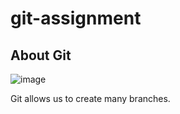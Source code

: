 # git-assignment
## About Git
![image](https://github.com/user-attachments/assets/8eecbd83-3980-4124-91c3-8c55f8a8ea3b)

Git allows us to create many branches.
